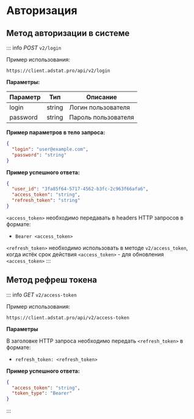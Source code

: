 # Авторизация

## Метод авторизации в системе

::: info
_POST_ `v2/login`

Пример использования:
```http request
https://client.adstat.pro/api/v2/login
```

__Параметры:__

| Параметр      | Тип       | Описание            |
|---------------|-----------|---------------------|
| login         | string    | Логин пользователя |
| password      | string    | Пароль пользователя|

__Пример параметров в тело запроса:__
```json
{
  "login": "user@example.com",
  "password": "string"
}
```
__Пример успешного ответа:__
```json
{
  "user_id": "3fa85f64-5717-4562-b3fc-2c963f66afa6",
  "access_token": "string",
  "refresh_token": "string"
}
```


`<access_token>` необходимо передавать в headers HTTP запросов в формате:
+ `Bearer <access_token>`

`<refresh_token>` необходимо использовать в методе `v2/access_token`, когда истёк срок действия `<access_token>` - для обновления `<access_token>`
:::

## Метод рефреш токена

::: info
_GET_ `v2/access-token`

Пример использования:
```http request
https://client.adstat.pro/api/v2/access-token
```

__Параметры__

В заголовке HTTP запроса необходимо передать `<refresh_token>` в формате:
+ `refresh_token: <refresh_token> `

__Пример успешного ответа:__

```json
{
  "access_token": "string",
  "token_type": "Bearer"
}
```
:::
